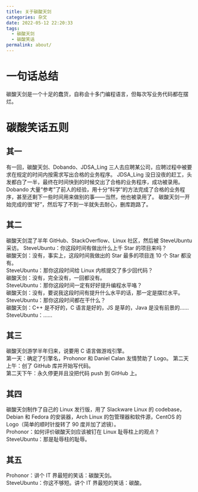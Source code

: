 ```yaml
---
title: 关于碳酸天剑
categories: 杂文
date: 2022-05-12 22:20:33
tags:
  - 碳酸天剑
  - 碳酸笑话
permalink: about/
---
```


# 一句话总结
碳酸天剑是一个十足的蠢货，自称会十多门编程语言，但每次写业务代码都在摆烂。

# 碳酸笑话五则
## 其一
有一回，碳酸天剑、Dobando、JDSA_Ling 三人去应聘某公司，应聘过程中被要求在规定的时间内按需求写出合格的业务程序。
JDSA_Ling 没日没夜的赶工，头发都白了一半，最终在时间快到的时候交出了合格的业务程序，成功被录用。
Dobando 大量“参考”了前人的经验，用十分“科学”的方法完成了合格的业务程序，甚至还剩下一些时间用来做别的事——当然，他也被录用了。
碳酸天剑一开始完成的很“好”，然后写了不到一半就失去耐心，删库跑路了。

## 其二
碳酸天剑混了半年 GitHub、StackOverflow、Linux 社区，然后被 SteveUbuntu 采访。
SteveUbuntu：你这段时间有做出什么上千 Star 的项目来吗？  
碳酸天剑：没有，事实上，这段时间我做出的 Star 最多的项目连 10 个 Star 都没有。  
SteveUbuntu：那你这段时间给 Linux 内核提交了多少回代码？  
碳酸天剑：没有，完全没有，一回都没有。  
SteveUbuntu：那你这段时间一定有好好提升编程水平咯？  
碳酸天剑：没有，要说我这段时间有提升什么水平的话，那一定是摆烂水平。  
SteveUbuntu：那你这段时间都在干什么？  
碳酸天剑：C++ 是不好的，C 语言是好的，JS 是草的，Java 是没有前景的......
SteveUbuntu：......

## 其三
碳酸天剑游学半年归来，说要用 C 语言做游戏引擎。  
第一天：确定了引擎名，Prohonor 和 Daniel Calan 友情赞助了 Logo。
第二天上午：创了 GitHub 库并开始写代码。  
第二天下午：永久停更并且没把代码 push 到 GitHub 上。

## 其四
碳酸天剑制作了自己的 Linux 发行版，用了 Slackware Linux 的 codebase，Debian 和 Fedora 的安装器，Arch Linux 的包管理器和软件源，CentOS 的 Logo（简单的顺时针旋转了 90 度并加了滤镜）。  
Prohonor：如何评价碳酸天剑应该被钉在 Linux 耻辱柱上的观点？  
SteveUbuntu：那是耻辱柱的耻辱。

## 其五
Prohonor：讲个 IT 界最短的笑话：碳酸天剑。  
SteveUbuntu：你这不够短。讲个 IT 界最短的笑话：碳酸。
